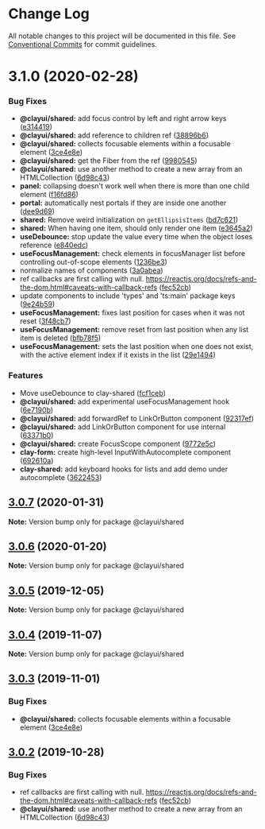 # Change Log

All notable changes to this project will be documented in this file.
See [Conventional Commits](https://conventionalcommits.org) for commit guidelines.

# 3.1.0 (2020-02-28)

### Bug Fixes

-   **@clayui/shared:** add focus control by left and right arrow keys ([e314419](https://github.com/liferay/clay/tree/master/packages/clay-shared/commit/e314419))
-   **@clayui/shared:** add reference to children ref ([38896b6](https://github.com/liferay/clay/tree/master/packages/clay-shared/commit/38896b6))
-   **@clayui/shared:** collects focusable elements within a focusable element ([3ce4e8e](https://github.com/liferay/clay/tree/master/packages/clay-shared/commit/3ce4e8e))
-   **@clayui/shared:** get the Fiber from the ref ([9980545](https://github.com/liferay/clay/tree/master/packages/clay-shared/commit/9980545))
-   **@clayui/shared:** use another method to create a new array from an HTMLCollection ([6d98c43](https://github.com/liferay/clay/tree/master/packages/clay-shared/commit/6d98c43))
-   **panel:** collapsing doesn't work well when there is more than one child element ([f16fd86](https://github.com/liferay/clay/tree/master/packages/clay-shared/commit/f16fd86))
-   **portal:** automatically nest portals if they are inside one another ([dee9d69](https://github.com/liferay/clay/tree/master/packages/clay-shared/commit/dee9d69))
-   **shared:** Remove weird initialization on `getEllipsisItems` ([bd7c621](https://github.com/liferay/clay/tree/master/packages/clay-shared/commit/bd7c621))
-   **shared:** When having one item, should only render one item ([e3645a2](https://github.com/liferay/clay/tree/master/packages/clay-shared/commit/e3645a2))
-   **useDebounce:** stop update the value every time when the object loses reference ([e840edc](https://github.com/liferay/clay/tree/master/packages/clay-shared/commit/e840edc))
-   **useFocusManagement:** check elements in focusManager list before controlling out-of-scope elements ([1236be3](https://github.com/liferay/clay/tree/master/packages/clay-shared/commit/1236be3))
-   normalize names of components ([3a0abea](https://github.com/liferay/clay/tree/master/packages/clay-shared/commit/3a0abea))
-   ref callbacks are first calling with null. https://reactjs.org/docs/refs-and-the-dom.html#caveats-with-callback-refs ([fec52cb](https://github.com/liferay/clay/tree/master/packages/clay-shared/commit/fec52cb))
-   update components to include 'types' and 'ts:main' package keys ([9e24b59](https://github.com/liferay/clay/tree/master/packages/clay-shared/commit/9e24b59))
-   **useFocusManagement:** fixes last position for cases when it was not reset ([3f48cb7](https://github.com/liferay/clay/tree/master/packages/clay-shared/commit/3f48cb7))
-   **useFocusManagement:** remove reset from last position when any list item is deleted ([bfb78f5](https://github.com/liferay/clay/tree/master/packages/clay-shared/commit/bfb78f5))
-   **useFocusManagement:** sets the last position when one does not exist, with the active element index if it exists in the list ([29e1494](https://github.com/liferay/clay/tree/master/packages/clay-shared/commit/29e1494))

### Features

-   Move useDebounce to clay-shared ([fcf1ceb](https://github.com/liferay/clay/tree/master/packages/clay-shared/commit/fcf1ceb))
-   **@clayui/shared:** add experimental useFocusManagement hook ([6e7190b](https://github.com/liferay/clay/tree/master/packages/clay-shared/commit/6e7190b))
-   **@clayui/shared:** add forwardRef to LinkOrButton component ([92317ef](https://github.com/liferay/clay/tree/master/packages/clay-shared/commit/92317ef))
-   **@clayui/shared:** add LinkOrButton component for use internal ([63371b0](https://github.com/liferay/clay/tree/master/packages/clay-shared/commit/63371b0))
-   **@clayui/shared:** create FocusScope component ([9772e5c](https://github.com/liferay/clay/tree/master/packages/clay-shared/commit/9772e5c))
-   **clay-form:** create high-level InputWithAutocomplete component ([692610a](https://github.com/liferay/clay/tree/master/packages/clay-shared/commit/692610a))
-   **clay-shared:** add keyboard hooks for lists and add demo under autocomplete ([3622453](https://github.com/liferay/clay/tree/master/packages/clay-shared/commit/3622453))

## [3.0.7](https://github.com/liferay/clay/tree/master/packages/clay-shared/compare/@clayui/shared@3.0.4...@clayui/shared@3.0.7) (2020-01-31)

**Note:** Version bump only for package @clayui/shared

## [3.0.6](https://github.com/liferay/clay/tree/master/packages/clay-shared/compare/@clayui/shared@3.0.4...@clayui/shared@3.0.6) (2020-01-20)

**Note:** Version bump only for package @clayui/shared

## [3.0.5](https://github.com/liferay/clay/tree/master/packages/clay-shared/compare/@clayui/shared@3.0.4...@clayui/shared@3.0.5) (2019-12-05)

**Note:** Version bump only for package @clayui/shared

## [3.0.4](https://github.com/liferay/clay/tree/master/packages/clay-shared/compare/@clayui/shared@3.0.3...@clayui/shared@3.0.4) (2019-11-07)

**Note:** Version bump only for package @clayui/shared

## [3.0.3](https://github.com/liferay/clay/tree/master/packages/clay-shared/compare/@clayui/shared@3.0.2...@clayui/shared@3.0.3) (2019-11-01)

### Bug Fixes

-   **@clayui/shared:** collects focusable elements within a focusable element ([3ce4e8e](https://github.com/liferay/clay/tree/master/packages/clay-shared/commit/3ce4e8e))

## [3.0.2](https://github.com/liferay/clay/tree/master/packages/clay-shared/compare/@clayui/shared@3.0.1...@clayui/shared@3.0.2) (2019-10-28)

### Bug Fixes

-   ref callbacks are first calling with null. https://reactjs.org/docs/refs-and-the-dom.html#caveats-with-callback-refs ([fec52cb](https://github.com/liferay/clay/tree/master/packages/clay-shared/commit/fec52cb))
-   **@clayui/shared:** use another method to create a new array from an HTMLCollection ([6d98c43](https://github.com/liferay/clay/tree/master/packages/clay-shared/commit/6d98c43))
